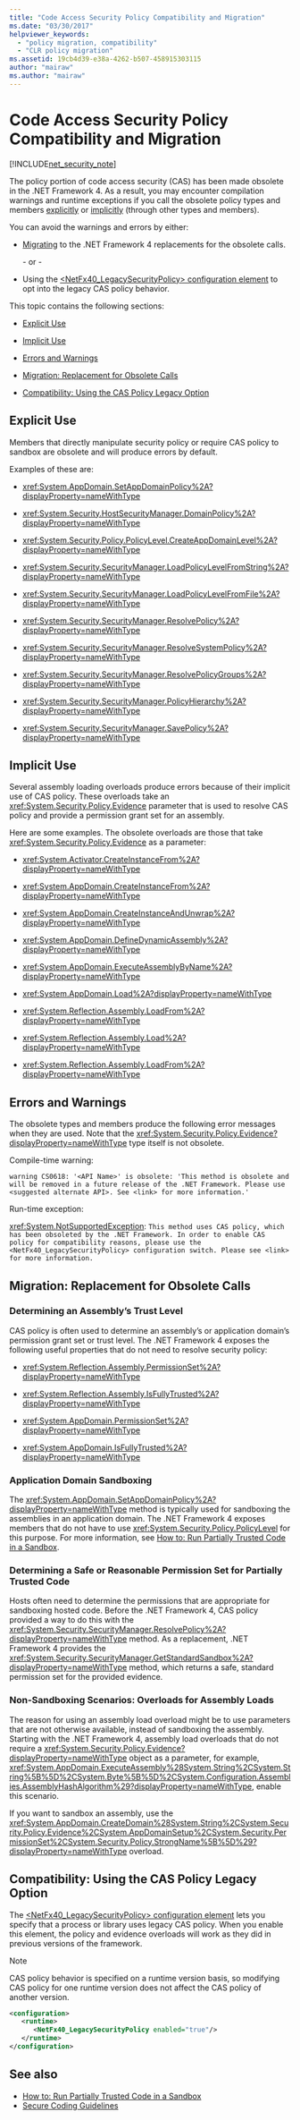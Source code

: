 ```yaml
---
title: "Code Access Security Policy Compatibility and Migration"
ms.date: "03/30/2017"
helpviewer_keywords:
  - "policy migration, compatibility"
  - "CLR policy migration"
ms.assetid: 19cb4d39-e38a-4262-b507-458915303115
author: "mairaw"
ms.author: "mairaw"
---
```


# Code Access Security Policy Compatibility and Migration

[!INCLUDE[net_security_note](../../../includes/net-security-note-md.md)]

The policy portion of code access security (CAS) has been made obsolete in the .NET Framework 4. As a result, you may encounter compilation warnings and runtime exceptions if you call the obsolete policy types and members [explicitly](#explicit_use) or [implicitly](#implicit_use) (through other types and members).

You can avoid the warnings and errors by either:

- [Migrating](#migration) to the .NET Framework 4 replacements for the obsolete calls.

   \- or -

- Using the [\<NetFx40_LegacySecurityPolicy> configuration element](../../../docs/framework/configure-apps/file-schema/runtime/netfx40-legacysecuritypolicy-element.md) to opt into the legacy CAS policy behavior.

This topic contains the following sections:

- [Explicit Use](#explicit_use)

- [Implicit Use](#implicit_use)

- [Errors and Warnings](#errors_and_warnings)

- [Migration: Replacement for Obsolete Calls](#migration)

- [Compatibility: Using the CAS Policy Legacy Option](#compatibility)

<a name="explicit_use"></a>

## Explicit Use

Members that directly manipulate security policy or require CAS policy to sandbox are obsolete and will produce errors by default.

Examples of these are:

- <xref:System.AppDomain.SetAppDomainPolicy%2A?displayProperty=nameWithType>

- <xref:System.Security.HostSecurityManager.DomainPolicy%2A?displayProperty=nameWithType>

- <xref:System.Security.Policy.PolicyLevel.CreateAppDomainLevel%2A?displayProperty=nameWithType>

- <xref:System.Security.SecurityManager.LoadPolicyLevelFromString%2A?displayProperty=nameWithType>

- <xref:System.Security.SecurityManager.LoadPolicyLevelFromFile%2A?displayProperty=nameWithType>

- <xref:System.Security.SecurityManager.ResolvePolicy%2A?displayProperty=nameWithType>

- <xref:System.Security.SecurityManager.ResolveSystemPolicy%2A?displayProperty=nameWithType>

- <xref:System.Security.SecurityManager.ResolvePolicyGroups%2A?displayProperty=nameWithType>

- <xref:System.Security.SecurityManager.PolicyHierarchy%2A?displayProperty=nameWithType>

- <xref:System.Security.SecurityManager.SavePolicy%2A?displayProperty=nameWithType>

<a name="implicit_use"></a>

## Implicit Use

Several assembly loading overloads produce errors because of their implicit use of CAS policy. These overloads take an <xref:System.Security.Policy.Evidence> parameter that is used to resolve CAS policy and provide a permission grant set for an assembly.

Here are some examples. The obsolete overloads are those that take <xref:System.Security.Policy.Evidence> as a parameter:

- <xref:System.Activator.CreateInstanceFrom%2A?displayProperty=nameWithType>

- <xref:System.AppDomain.CreateInstanceFrom%2A?displayProperty=nameWithType>

- <xref:System.AppDomain.CreateInstanceAndUnwrap%2A?displayProperty=nameWithType>

- <xref:System.AppDomain.DefineDynamicAssembly%2A?displayProperty=nameWithType>

- <xref:System.AppDomain.ExecuteAssemblyByName%2A?displayProperty=nameWithType>

- <xref:System.AppDomain.Load%2A?displayProperty=nameWithType>

- <xref:System.Reflection.Assembly.LoadFrom%2A?displayProperty=nameWithType>

- <xref:System.Reflection.Assembly.Load%2A?displayProperty=nameWithType>

- <xref:System.Reflection.Assembly.LoadFrom%2A?displayProperty=nameWithType>

<a name="errors_and_warnings"></a>

## Errors and Warnings

The obsolete types and members produce the following error messages when they are used. Note that the <xref:System.Security.Policy.Evidence?displayProperty=nameWithType> type itself is not obsolete.

Compile-time warning:

`warning CS0618: '<API Name>' is obsolete: 'This method is obsolete and will be removed in a future release of the .NET Framework. Please use <suggested alternate API>. See <link> for more information.'`

Run-time exception:

<xref:System.NotSupportedException>: `This method uses CAS policy, which has been obsoleted by the .NET Framework. In order to enable CAS policy for compatibility reasons, please use the <NetFx40_LegacySecurityPolicy> configuration switch. Please see <link> for more information.`

<a name="migration"></a>

## Migration: Replacement for Obsolete Calls

### Determining an Assembly’s Trust Level

CAS policy is often used to determine an assembly’s or application domain’s permission grant set or trust level. The .NET Framework 4 exposes the following useful properties that do not need to resolve security policy:

- <xref:System.Reflection.Assembly.PermissionSet%2A?displayProperty=nameWithType>

- <xref:System.Reflection.Assembly.IsFullyTrusted%2A?displayProperty=nameWithType>

- <xref:System.AppDomain.PermissionSet%2A?displayProperty=nameWithType>

- <xref:System.AppDomain.IsFullyTrusted%2A?displayProperty=nameWithType>

### Application Domain Sandboxing

The <xref:System.AppDomain.SetAppDomainPolicy%2A?displayProperty=nameWithType> method is typically used for sandboxing the assemblies in an application domain. The .NET Framework 4 exposes members that do not have to use <xref:System.Security.Policy.PolicyLevel> for this purpose. For more information, see [How to: Run Partially Trusted Code in a Sandbox](../../../docs/framework/misc/how-to-run-partially-trusted-code-in-a-sandbox.md).

### Determining a Safe or Reasonable Permission Set for Partially Trusted Code

Hosts often need to determine the permissions that are appropriate for sandboxing hosted code. Before the .NET Framework 4, CAS policy provided a way to do this with the <xref:System.Security.SecurityManager.ResolvePolicy%2A?displayProperty=nameWithType> method. As a replacement, .NET Framework 4 provides the <xref:System.Security.SecurityManager.GetStandardSandbox%2A?displayProperty=nameWithType> method, which returns a safe, standard permission set for the provided evidence.

### Non-Sandboxing Scenarios: Overloads for Assembly Loads

The reason for using an assembly load overload might be to use parameters that are not otherwise available, instead of sandboxing the assembly. Starting with the .NET Framework 4, assembly load overloads that do not require a <xref:System.Security.Policy.Evidence?displayProperty=nameWithType> object as a parameter, for example, <xref:System.AppDomain.ExecuteAssembly%28System.String%2CSystem.String%5B%5D%2CSystem.Byte%5B%5D%2CSystem.Configuration.Assemblies.AssemblyHashAlgorithm%29?displayProperty=nameWithType>, enable this scenario.

If you want to sandbox an assembly, use the <xref:System.AppDomain.CreateDomain%28System.String%2CSystem.Security.Policy.Evidence%2CSystem.AppDomainSetup%2CSystem.Security.PermissionSet%2CSystem.Security.Policy.StrongName%5B%5D%29?displayProperty=nameWithType> overload.

<a name="compatibility"></a>

## Compatibility: Using the CAS Policy Legacy Option

The [\<NetFx40_LegacySecurityPolicy> configuration element](../../../docs/framework/configure-apps/file-schema/runtime/netfx40-legacysecuritypolicy-element.md) lets you specify that a process or library uses legacy CAS policy. When you enable this element, the policy and evidence overloads will work as they did in previous versions of the framework.

> [!NOTE]
> CAS policy behavior is specified on a runtime version basis, so modifying CAS policy for one runtime version does not affect the CAS policy of another version.

```xml
<configuration>
   <runtime>
      <NetFx40_LegacySecurityPolicy enabled="true"/>
   </runtime>
</configuration>
```

## See also

- [How to: Run Partially Trusted Code in a Sandbox](../../../docs/framework/misc/how-to-run-partially-trusted-code-in-a-sandbox.md)
- [Secure Coding Guidelines](../../standard/security/secure-coding-guidelines.md)
